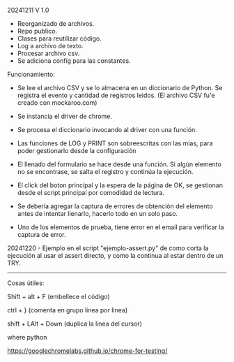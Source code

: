 20241211 V 1.0

- Reorganizado de archivos.
- Repo publico.
- Clases para reutilizar código.
- Log a archivo de texto.
- Procesar archivo csv.
- Se adiciona config para las constantes.

Funcionamiento:

- Se lee el archivo CSV y se lo almacena en un diccionario de Python. Se registra el evento y cantidad de registros leidos. (El archivo CSV fu'e creado con mockaroo.com)

- Se instancia el driver de chrome.

- Se procesa el diccionario invocando al driver con una función.

- Las funciones de LOG y PRINT son sobreescritas con las mias, para poder gestionarlo desde la configuración

- El llenado del formulario se hace desde una función. Si algún elemento no se encontrase, se salta el registro y continúa la ejecución.

- El click del boton principal y la espera de la página de OK, se gestionan desde el script principal por comodidad de lectura.

- Se debería agregar la captura de errores de obtención del elemento antes de intentar llenarlo, hacerlo todo en un solo paso.

- Uno de los elementos de prueba, tiene error en el email para verificar la captura de error.



20241220 - Ejemplo en el script "ejemplo-assert.py" de como corta la ejecución al usar el assert directo, y como la continua al estar dentro de un TRY.



---------------
Cosas útiles:

Shift + alt + F (embellece el código)

ctrl + } (comenta en grupo linea por linea)

shift + LAlt + Down (duplica la linea del cursor)

where python

https://googlechromelabs.github.io/chrome-for-testing/